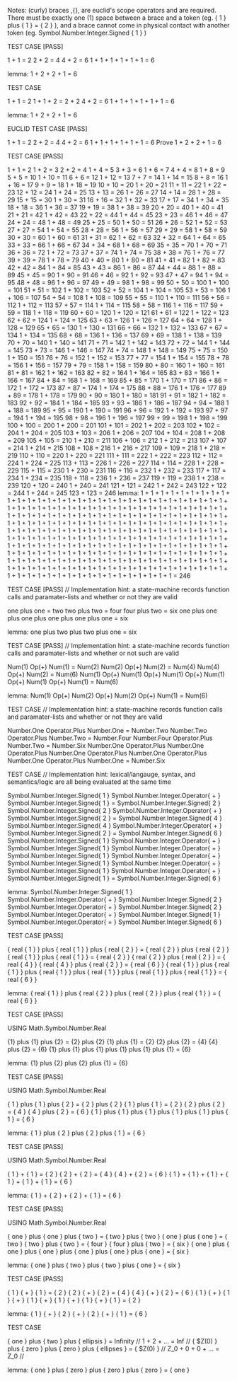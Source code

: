 
Notes: (curly) braces ,{}, are euclid's scope operators and are required. There must be exactly one (1) space between a brace and a token (eg. { 1 } plus { 1 } = { 2 } ),
and a brace cannot come in physical contact with another token (eg. Symbol.Number.Integer.Signed { 1 } )

TEST CASE  [PASS]

1 + 1 = 2
2 + 2 = 4
4 + 2 = 6
1 + 1 + 1 + 1 + 1 + 1 = 6

lemma: 1 + 2 + 2 + 1 = 6


TEST CASE

1 + 1 = 2
1 + 1 + 2 = 2 + 2
4 + 2 = 6
1 + 1 + 1 + 1 + 1 + 1 = 6

lemma: 1 + 2 + 2 + 1 = 6


EUCLID TEST CASE  [PASS]

1 + 1 = 2
2 + 2 = 4
4 + 2 = 6
1 + 1 + 1 + 1 + 1 + 1 = 6
Prove 1 + 2 + 2 + 1 = 6


TEST CASE  [PASS]

1 + 1 = 2
1 + 2 = 3
2 + 2 = 4
1 + 4 = 5
3 + 3 = 6
1 + 6 = 7
4 + 4 = 8
1 + 8 = 9
5 + 5 = 10
1 + 10 = 11
6 + 6 = 12
1 + 12 = 13
7 + 7 = 14
1 + 14 = 15
8 + 8 = 16
1 + 16 = 17
9 + 9 = 18
1 + 18 = 19
10 + 10 = 20
1 + 20 = 21
11 + 11 = 22
1 + 22 = 23
12 + 12 = 24
1 + 24 = 25
13 + 13 = 26
1 + 26 = 27
14 + 14 = 28
1 + 28 = 29
15 + 15 = 30
1 + 30 = 31
16 + 16 = 32
1 + 32 = 33
17 + 17 = 34
1 + 34 = 35
18 + 18 = 36
1 + 36 = 37
19 + 19 = 38
1 + 38 = 39
20 + 20 = 40
1 + 40 = 41
21 + 21 = 42
1 + 42 = 43
22 + 22 = 44
1 + 44 = 45
23 + 23 = 46
1 + 46 = 47
24 + 24 = 48
1 + 48 = 49
25 + 25 = 50
1 + 50 = 51
26 + 26 = 52
1 + 52 = 53
27 + 27 = 54
1 + 54 = 55
28 + 28 = 56
1 + 56 = 57
29 + 29 = 58
1 + 58 = 59
30 + 30 = 60
1 + 60 = 61
31 + 31 = 62
1 + 62 = 63
32 + 32 = 64
1 + 64 = 65
33 + 33 = 66
1 + 66 = 67
34 + 34 = 68
1 + 68 = 69
35 + 35 = 70
1 + 70 = 71
36 + 36 = 72
1 + 72 = 73
37 + 37 = 74
1 + 74 = 75
38 + 38 = 76
1 + 76 = 77
39 + 39 = 78
1 + 78 = 79
40 + 40 = 80
1 + 80 = 81
41 + 41 = 82
1 + 82 = 83
42 + 42 = 84
1 + 84 = 85
43 + 43 = 86
1 + 86 = 87
44 + 44 = 88
1 + 88 = 89
45 + 45 = 90
1 + 90 = 91
46 + 46 = 92
1 + 92 = 93
47 + 47 = 94
1 + 94 = 95
48 + 48 = 96
1 + 96 = 97
49 + 49 = 98
1 + 98 = 99
50 + 50 = 100
1 + 100 = 101
51 + 51 = 102
1 + 102 = 103
52 + 52 = 104
1 + 104 = 105
53 + 53 = 106
1 + 106 = 107
54 + 54 = 108
1 + 108 = 109
55 + 55 = 110
1 + 110 = 111
56 + 56 = 112
1 + 112 = 113
57 + 57 = 114
1 + 114 = 115
58 + 58 = 116
1 + 116 = 117
59 + 59 = 118
1 + 118 = 119
60 + 60 = 120
1 + 120 = 121
61 + 61 = 122
1 + 122 = 123
62 + 62 = 124
1 + 124 = 125
63 + 63 = 126
1 + 126 = 127
64 + 64 = 128
1 + 128 = 129
65 + 65 = 130
1 + 130 = 131
66 + 66 = 132
1 + 132 = 133
67 + 67 = 134
1 + 134 = 135
68 + 68 = 136
1 + 136 = 137
69 + 69 = 138
1 + 138 = 139
70 + 70 = 140
1 + 140 = 141
71 + 71 = 142
1 + 142 = 143
72 + 72 = 144
1 + 144 = 145
73 + 73 = 146
1 + 146 = 147
74 + 74 = 148
1 + 148 = 149
75 + 75 = 150
1 + 150 = 151
76 + 76 = 152
1 + 152 = 153
77 + 77 = 154
1 + 154 = 155
78 + 78 = 156
1 + 156 = 157
79 + 79 = 158
1 + 158 = 159
80 + 80 = 160
1 + 160 = 161
81 + 81 = 162
1 + 162 = 163
82 + 82 = 164
1 + 164 = 165
83 + 83 = 166
1 + 166 = 167
84 + 84 = 168
1 + 168 = 169
85 + 85 = 170
1 + 170 = 171
86 + 86 = 172
1 + 172 = 173
87 + 87 = 174
1 + 174 = 175
88 + 88 = 176
1 + 176 = 177
89 + 89 = 178
1 + 178 = 179
90 + 90 = 180
1 + 180 = 181
91 + 91 = 182
1 + 182 = 183
92 + 92 = 184
1 + 184 = 185
93 + 93 = 186
1 + 186 = 187
94 + 94 = 188
1 + 188 = 189
95 + 95 = 190
1 + 190 = 191
96 + 96 = 192
1 + 192 = 193
97 + 97 = 194
1 + 194 = 195
98 + 98 = 196
1 + 196 = 197
99 + 99 = 198
1 + 198 = 199
100 + 100 = 200
1 + 200 = 201
101 + 101 = 202
1 + 202 = 203
102 + 102 = 204
1 + 204 = 205
103 + 103 = 206
1 + 206 = 207
104 + 104 = 208
1 + 208 = 209
105 + 105 = 210
1 + 210 = 211
106 + 106 = 212
1 + 212 = 213
107 + 107 = 214
1 + 214 = 215
108 + 108 = 216
1 + 216 = 217
109 + 109 = 218
1 + 218 = 219
110 + 110 = 220
1 + 220 = 221
111 + 111 = 222
1 + 222 = 223
112 + 112 = 224
1 + 224 = 225
113 + 113 = 226
1 + 226 = 227
114 + 114 = 228
1 + 228 = 229
115 + 115 = 230
1 + 230 = 231
116 + 116 = 232
1 + 232 = 233
117 + 117 = 234
1 + 234 = 235
118 + 118 = 236
1 + 236 = 237
119 + 119 = 238
1 + 238 = 239
120 + 120 = 240
1 + 240 = 241
121 + 121 = 242
1 + 242 = 243
122 + 122 = 244
1 + 244 = 245
123 + 123 = 246
lemma: 1 + 1 + 1 + 1 + 1 + 1 + 1 + 1 + 1 + 1 + 1 + 1 + 1 + 1 + 1 + 1 + 1 + 1 + 1 + 1 + 1 + 1 + 1 + 1 + 1 + 1 + 1 + 1 + 1 + 1 + 1 + 1 + 1 + 1 + 1 + 1 + 1 + 1 + 1 + 1 + 1 + 1 + 1 + 1 + 1 + 1 + 1 + 1 + 1 + 1 + 1 + 1 + 1 + 1 + 1 + 1 + 1 + 1 + 1 + 1 + 1 + 1 + 1 + 1 + 1 + 1 + 1 + 1 + 1 + 1 + 1 + 1 + 1 + 1 + 1 + 1 + 1 + 1 + 1 + 1 + 1 + 1 + 1 + 1 + 1 + 1 + 1 + 1 + 1 + 1 + 1 + 1 + 1 + 1 + 1 + 1 + 1 + 1 + 1 + 1 + 1 + 1 + 1 + 1 + 1 + 1 + 1 + 1 + 1 + 1 + 1 + 1 + 1 + 1 + 1 + 1 + 1 + 1 + 1 + 1 + 1 + 1 + 1 + 1 + 1 + 1 + 1 + 1 + 1 + 1 + 1 + 1 + 1 + 1 + 1 + 1 + 1 + 1 + 1 + 1 + 1 + 1 + 1 + 1 + 1 + 1 + 1 + 1 + 1 + 1 + 1 + 1 + 1 + 1 + 1 + 1 + 1 + 1 + 1 + 1 + 1 + 1 + 1 + 1 + 1 + 1 + 1 + 1 + 1 + 1 + 1 + 1 + 1 + 1 + 1 + 1 + 1 + 1 + 1 + 1 + 1 + 1 + 1 + 1 + 1 + 1 + 1 + 1 + 1 + 1 + 1 + 1 + 1 + 1 + 1 + 1 + 1 + 1 + 1 + 1 + 1 + 1 + 1 + 1 + 1 + 1 + 1 + 1 + 1 + 1 + 1 + 1 + 1 + 1 + 1 + 1 + 1 + 1 + 1 + 1 + 1 + 1 + 1 + 1 + 1 + 1 + 1 + 1 + 1 + 1 + 1 + 1 + 1 + 1 + 1 + 1 + 1 + 1 + 1 + 1 + 1 + 1 + 1 + 1 + 1 + 1 = 246


TEST CASE  [PASS] // Implementation hint: a state-machine records function calls and paramater-lists and whether or not they are valid

one plus one = two
two plus two = four
four plus two = six
one plus one plus one plus one plus one plus one = six

lemma: one plus two plus two plus one = six


TEST CASE [PASS] // Implementation hint: a state-machine records function calls and paramater-lists and whether or not such are valid

Num(1) Op(+) Num(1) = Num(2)
Num(2) Op(+) Num(2) = Num(4)
Num(4) Op(+) Num(2) = Num(6)
Num(1) Op(+) Num(1) Op(+) Num(1) Op(+) Num(1) Op(+) Num(1) Op(+) Num(1) = Num(6)

lemma: Num(1) Op(+) Num(2) Op(+) Num(2) Op(+) Num(1) = Num(6)


TEST CASE // Implementation hint: a state-machine records function calls and paramater-lists and whether or not they are valid

Number.One Operator.Plus Number.One = Number.Two
Number.Two Operator.Plus Number.Two = Number.Four
Number.Four Operator.Plus Number.Two = Number.Six
Number.One Operator.Plus Number.One Operator.Plus Number.One Operator.Plus Number.One Operator.Plus Number.One Operator.Plus Number.One = Number.Six


TEST CASE // Implementation hint: lexical/langauge, syntax, and semantics/logic are all being evaluated at the same time

Symbol.Number.Integer.Signed{ 1 } Symbol.Number.Integer.Operator{ + } Symbol.Number.Integer.Signed{ 1 } = Symbol.Number.Integer.Signed{ 2 }
Symbol.Number.Integer.Signed{ 2 } Symbol.Number.Integer.Operator{ + } Symbol.Number.Integer.Signed{ 2 } = Symbol.Number.Integer.Signed{ 4 }
Symbol.Number.Integer.Signed{ 4 } Symbol.Number.Integer.Operator{ + } Symbol.Number.Integer.Signed{ 2 } = Symbol.Number.Integer.Signed{ 6 }
Symbol.Number.Integer.Signed{ 1 } Symbol.Number.Integer.Operator{ + } Symbol.Number.Integer.Signed{ 1 } Symbol.Number.Integer.Operator{ + } Symbol.Number.Integer.Signed{ 1 } Symbol.Number.Integer.Operator{ + } Symbol.Number.Integer.Signed{ 1 } Symbol.Number.Integer.Operator{ + } Symbol.Number.Integer.Signed{ 1 } Symbol.Number.Integer.Operator{ + } Symbol.Number.Integer.Signed{ 1 } = Symbol.Number.Integer.Signed{ 6 }

lemma: Symbol.Number.Integer.Signed{ 1 } Symbol.Number.Integer.Operator{ + } Symbol.Number.Integer.Signed{ 2 } Symbol.Number.Integer.Operator{ + } Symbol.Number.Integer.Signed{ 2 } Symbol.Number.Integer.Operator{ + } Symbol.Number.Integer.Signed{ 1 } Symbol.Number.Integer.Operator{ = } Symbol.Number.Integer.Signed{ 6 }


TEST CASE [PASS]

{ real { 1 } } plus { real { 1 } } plus { real { 2 } } = { real { 2 } } plus { real { 2 } }
{ real { 1 } } plus { real { 1 } } = { real { 2 } }
{ real { 2 } } plus { real { 2 } } = { real { 4 } }
{ real { 4 } } plus { real { 2 } } = { real { 6 } }
{ real { 1 } } plus { real { 1 } } plus { real { 1 } } plus { real { 1 } } plus { real { 1 } } plus { real { 1 } } = { real { 6 } }

lemma: { real { 1 } } plus { real { 2 } } plus { real { 2 } } plus { real { 1 } } = { real { 6 } }


TEST CASE [PASS]

USING Math.Symbol.Number.Real

{1} plus {1} plus {2} = {2} plus {2}
{1} plus {1} = {2}
{2} plus {2} = {4}
{4} plus {2} = {6}
{1} plus {1} plus {1} plus {1} plus {1} plus {1} = {6}

lemma: {1} plus {2} plus {2} plus {1} = {6}


TEST CASE [PASS]

USING Math.Symbol.Number.Real

{ 1 } plus { 1 } plus { 2 } = { 2 } plus { 2 }
{ 1 } plus { 1 } = { 2 }
{ 2 } plus { 2 } = { 4 }
{ 4 } plus { 2 } = { 6 }
{ 1 } plus { 1 } plus { 1 } plus { 1 } plus { 1 } plus { 1 } = { 6 }

lemma: { 1 } plus { 2 } plus { 2 } plus { 1 } = { 6 }


TEST CASE [PASS]

USING Math.Symbol.Number.Real

{ 1 } + { 1 } = { 2 }
{ 2 } + { 2 } = { 4 }
{ 4 } + { 2 } = { 6 }
{ 1 } + { 1 } + { 1 } + { 1 } + { 1 } + { 1 } = { 6 }

lemma: { 1 } + { 2 } + { 2 } + { 1 } = { 6 }


TEST CASE [PASS]

USING Math.Symbol.Number.Real

{ one } plus { one } plus { two } = { two } plus { two }
{ one } plus { one } = { two }
{ two } plus { two } = { four }
{ four } plus { two } = { six }
{ one } plus { one } plus { one } plus { one } plus { one } plus { one } = { six }

lemma: { one } plus { two } plus { two } plus { one } = { six }


TEST CASE [PASS]

{ 1 } { + } { 1 } = { 2 }
{ 2 } { + } { 2 } = { 4 }
{ 4 } { + } { 2 } = { 6 }
{ 1 } { + } { 1 } { + } { 1 } { + } { 1 } { + } { 1 } { + } { 1 } = { 2 }

lemma: { 1 } { + } { 2 } { + } { 2 } { + } { 1 } = { 6 }


TEST CASE

{ one } plus { two } plus { ellipsis } = Infinity  // 1 + 2 + ... = Inf //
{ $Z(0) } plus { zero } plus { zero } plus { ellipses } = { $Z(0) } // Z_0 + 0 + 0 + ... = Z_0 //

lemma: { one } plus { zero } plus { zero } plus { zero } = { one }




